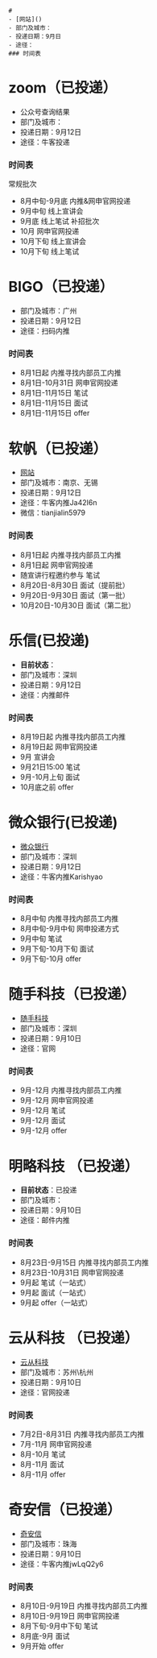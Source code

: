 ```
# 
- [网站]()
- 部门及城市：
- 投递日期：9月日
- 途径：
### 时间表
```
# zoom（已投递）
- 公众号查询结果
- 部门及城市：
- 投递日期：9月12日
- 途径：牛客投递
### 时间表
常规批次
- 8月中旬-9月底 内推&网申官网投递
- 9月中旬 线上宣讲会
- 9月底 线上笔试
 补招批次
- 10月 网申官网投递
- 10月下旬 线上宣讲会
- 10月下旬 线上笔试

# BIGO（已投递）
- 部门及城市：广州
- 投递日期：9月12日
- 途径：扫码内推
### 时间表
- 8月1日起 内推寻找内部员工内推
- 8月1日-10月31日 网申官网投递
- 8月1日-11月15日 笔试
- 8月1日-11月15日 面试
- 8月1日-11月15日 offer

# 软帆（已投递）
- [网站](http://join.fanruan.com/campus/)
- 部门及城市：南京、无锡
- 投递日期：9月12日
- 途径：牛客内推Ja42I6n 
- 微信：tianjialin5979
### 时间表
- 8月1日起 内推寻找内部员工内推
- 8月1日起 网申官网投递 
- 随宣讲行程邀约参与 笔试
- 8月20日-8月30日 面试（提前批）
- 9月20日-9月30日 面试（第一批）
- 10月20日-10月30日 面试（第二批）

# 乐信(已投递)
- **目前状态**：
- 部门及城市：深圳
- 投递日期：9月12日
- 途径：内推邮件
### 时间表
- 8月19日起 内推寻找内部员工内推
- 8月19日起 网申官网投递
- 9月 宣讲会
- 9月21日15:00 笔试
- 9月-10月上旬 面试
- 10月底之前 offer

# 微众银行(已投递)
- [微众银行](https://webank.cheng95.com/positions/search?bole_id=608619&channel=1)
- 部门及城市：深圳
- 投递日期：9月12日
- 途径：牛客内推Karishyao
### 时间表
- 8月中旬 内推寻找内部员工内推
- 8月中旬-9月中旬 网申投递方式
- 9月中旬 笔试
- 9月下旬-10月下旬 面试
- 9月下旬-10月 offer

# 随手科技（已投递）
- [随手科技](https://app.mokahr.com/campus_apply/sui/3038#/?_k=4n4pip) 
- 部门及城市：深圳
- 投递日期：9月10日
- 途径：官网
### 时间表
- 9月-12月 内推寻找内部员工内推
- 9月-12月 网申官网投递
- 9月-12月 笔试
- 9月-12月 面试
- 9月-12月 offer

# 明略科技 （已投递）
- **目前状态**：已投递
- 部门及城市：
- 投递日期：9月10日
- 途径：邮件内推
### 时间表
- 8月23日-9月15日 内推寻找内部员工内推
- 8月23日-10月31日 网申官网投递
- 9月起 笔试（一站式）
- 9月起 面试（一站式）
- 9月起 offer（一站式）

# 云从科技 （已投递）
- [云从科技](https://app.mokahr.com/campus_apply/cloudwalk/4872#/?_k=z59sto)
- 部门及城市：苏州\杭州
- 投递日期：9月10日
- 途径：官网投递
### 时间表
- 7月2日-8月31日 内推寻找内部员工内推
- 7月-11月 网申官网投递
- 8月-10月 笔试
- 8月-11月 面试
- 8月-11月 offer

# 奇安信（已投递）
- [奇安信](http://campus.chinahr.com/views/qianxin/index.html) 
- 部门及城市：珠海
- 投递日期：9月10日
- 途径：牛客内推jwLqQ2y6
### 时间表
  - 8月10日-9月19日 内推寻找内部员工内推
  - 8月10日-9月19日 网申官网投递
  - 8月下旬-9月中下旬 笔试
  - 8月底-9月 面试
  - 9月开始 offer

  